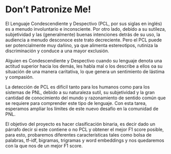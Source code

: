 # Don’t Patronize Me!

El Lenguaje Condescendiente y Despectivo (PCL, por sus siglas en inglés) es a menudo involuntario e inconsciente. Por otro lado, debido a su sutileza, subjetividad y las (generalmente) buenas intenciones detrás de su uso, la audiencia a menudo desconoce este trato decreciente. Pero el PCL puede ser potencialmente muy dañino, ya que alimenta estereotipos, rutiniza la discriminación y conduce a una mayor exclusión.

Alguien es Condescendiente y Despectivo cuando su lenguaje denota una actitud superior hacia los demás, les habla mal o los describe a ellos oa su situación de una manera caritativa, lo que genera un sentimiento de lástima y compasión.

La detección de PCL es difícil tanto para los humanos como para los sistemas de PNL, debido a su naturaleza sutil, su subjetividad y la gran cantidad de conocimiento del mundo y razonamiento de sentido común que se requiere para comprender este tipo de lenguaje. Con esta tarea, esperamos ampliar los límites de este nuevo desafío en la comunidad de PNL.

El objetivo del proyecto es hacer clasificación binaria, es decir dado un párrafo decir si este contiene o no PCL y obtener el mejor F1 score posible, para esto, probaremos diferentes características tales como bolsa de palabras, tf-idf, bigramas, trigramas y word embeddings y nos quedaremos con la que nos de un mejor F1 score.
